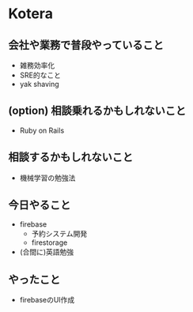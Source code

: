 # Kotera

## 会社や業務で普段やっていること

- 雑務効率化
- SRE的なこと
- yak shaving

## (option) 相談乗れるかもしれないこと

- Ruby on Rails

## 相談するかもしれないこと

- 機械学習の勉強法

## 今日やること

- firebase
  - 予約システム開発
  - firestorage
- (合間に)英語勉強

## やったこと
   
- firebaseのUI作成
